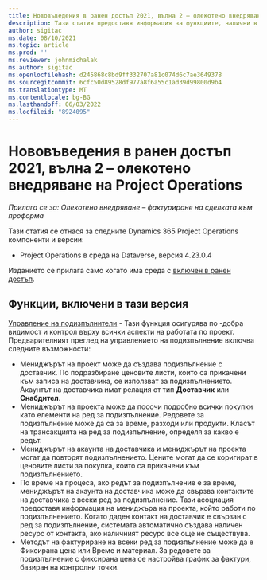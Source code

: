 ```yaml
---
title: Нововъведения в ранен достъп 2021, вълна 2 – олекотено внедряване на Project Operations
description: Тази статия предоставя информация за функциите, налични в 2021 вълна 2 ранно освобождаване на достъп на Project Operations lite разполагане.
author: sigitac
ms.date: 08/10/2021
ms.topic: article
ms.prod: ''
ms.reviewer: johnmichalak
ms.author: sigitac
ms.openlocfilehash: d245868c8bd9ff332707a81c074d6c7ae3649378
ms.sourcegitcommit: 6cfc50d89528df977a8f6a55c1ad39d99800d9b4
ms.translationtype: MT
ms.contentlocale: bg-BG
ms.lasthandoff: 06/03/2022
ms.locfileid: "8924095"
---
```

# <a name="whats-new-2021-wave-2-early-access---project-operations-lite-deployment"></a>Нововъведения в ранен достъп 2021, вълна 2 – олекотено внедряване на Project Operations

_Прилага се за: Олекотено внедряване – фактуриране на сделката към проформа_

Тази статия се отнася за следните Dynamics 365 Project Operations компоненти и версии:

  - Project Operations в среда на Dataverse, версия 4.23.0.4

Изданието се прилага само когато има среда с [включен в ранен достъп](/power-platform/admin/opt-in-early-access-updates#how-to-enable-early-access-updates).

## <a name="features-included-in-this-release"></a>Функции, включени в тази версия

[Управление на подизпълнители](/dynamics365/project-operations/pro/subcontracting/managing-subcontracts-overview) - Тази функция осигурява по -добра видимост и контрол върху всички аспекти на работата по проект. Предварителният преглед на управлението на подизпълнение включва следните възможности:

  - Мениджърът на проект може да създава подизпълнение с доставчик. По подразбиране ценовите листи, които са прикачени към записа на доставчика, се използват за подизпълнението. Акаунтът на доставчика имат релация от тип **Доставчик** или **Снабдител**.
  - Мениджърът на проекта може да посочи подробно всички покупки като елементи на ред за подизпълнение. Редовете за подизпълнение може да са за време, разходи или продукти. Класът на трансакцията на ред за подизпълнение, определя за какво е редът.
  - Мениджърът на акаунта на доставчика и мениджърът на проекта могат да повторят подизпълнението. Цените могат да се коригират в ценовите листи за покупка, които са прикачени към подизпълнението.
  - По време на процеса, ако редът за подизпълнение е за време, мениджърът на акаунта на доставчика може да свързва контактите на доставчика с всеки ред за подизпълнение. Тази асоциация предоставя информация на мениджъра на проекта, който работи по подизпълнението. Когато даден контакт на доставчик е свързан с ред за подизпълнение, системата автоматично създава наличен ресурс от контакта, ако наличният ресурс все още не съществува.
  - Методът на фактуриране на всеки ред за подизпълнение може да е Фиксирана цена или Време и материал. За редовете за подизпълнение с фиксирана цена се настройва график за фактури, базиран на контролни точки.

